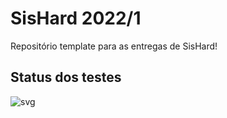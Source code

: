 # SisHard 2022/1

Repositório template para as entregas de SisHard!

## Status dos testes

![svg](http://3.142.157.80/webhook/sishard/test/svg/insper-classroom/22-1-sishard-jamessonlps)
